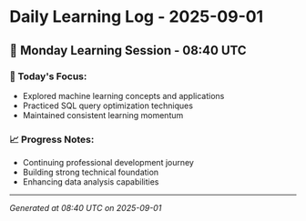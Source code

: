 # Daily Learning Log - 2025-09-01

## 📅 Monday Learning Session - 08:40 UTC

### 🎯 Today's Focus:
- Explored machine learning concepts and applications
- Practiced SQL query optimization techniques
- Maintained consistent learning momentum

### 📈 Progress Notes:
- Continuing professional development journey
- Building strong technical foundation
- Enhancing data analysis capabilities

---
*Generated at 08:40 UTC on 2025-09-01*
